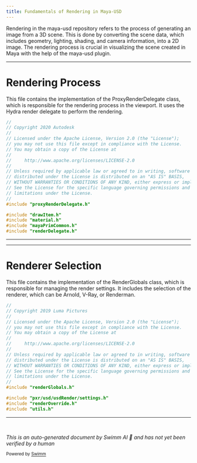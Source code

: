 ```yaml
---
title: Fundamentals of Rendering in Maya-USD
---
```


Rendering in the maya-usd repository refers to the process of generating an image from a 3D scene. This is done by converting the scene data, which includes geometry, lighting, shading, and camera information, into a 2D image. The rendering process is crucial in visualizing the scene created in Maya with the help of the maya-usd plugin.

<SwmSnippet path="/lib/mayaUsd/render/vp2RenderDelegate/proxyRenderDelegate.cpp" line="1">

---

# Rendering Process

This file contains the implementation of the ProxyRenderDelegate class, which is responsible for the rendering process in the viewport. It uses the Hydra render delegate to perform the rendering.

```c++
//
// Copyright 2020 Autodesk
//
// Licensed under the Apache License, Version 2.0 (the "License");
// you may not use this file except in compliance with the License.
// You may obtain a copy of the License at
//
//     http://www.apache.org/licenses/LICENSE-2.0
//
// Unless required by applicable law or agreed to in writing, software
// distributed under the License is distributed on an "AS IS" BASIS,
// WITHOUT WARRANTIES OR CONDITIONS OF ANY KIND, either express or implied.
// See the License for the specific language governing permissions and
// limitations under the License.
//
#include "proxyRenderDelegate.h"

#include "drawItem.h"
#include "material.h"
#include "mayaPrimCommon.h"
#include "renderDelegate.h"
```

---

</SwmSnippet>

<SwmSnippet path="/lib/mayaUsd/render/mayaToHydra/renderGlobals.cpp" line="1">

---

# Renderer Selection

This file contains the implementation of the RenderGlobals class, which is responsible for managing the render settings. It includes the selection of the renderer, which can be Arnold, V-Ray, or Renderman.

```c++
//
// Copyright 2019 Luma Pictures
//
// Licensed under the Apache License, Version 2.0 (the "License");
// you may not use this file except in compliance with the License.
// You may obtain a copy of the License at
//
//     http://www.apache.org/licenses/LICENSE-2.0
//
// Unless required by applicable law or agreed to in writing, software
// distributed under the License is distributed on an "AS IS" BASIS,
// WITHOUT WARRANTIES OR CONDITIONS OF ANY KIND, either express or implied.
// See the License for the specific language governing permissions and
// limitations under the License.
//
#include "renderGlobals.h"

#include "pxr/usd/usdRender/settings.h"
#include "renderOverride.h"
#include "utils.h"

```

---

</SwmSnippet>

&nbsp;

_This is an auto-generated document by Swimm AI 🌊 and has not yet been verified by a human_

<SwmMeta version="3.0.0" repo-id="Z2l0aHViJTNBJTNBbWF5YS11c2QlM0ElM0FnaWxhZG5hdm90" repo-name="maya-usd"><sup>Powered by [Swimm](/)</sup></SwmMeta>
